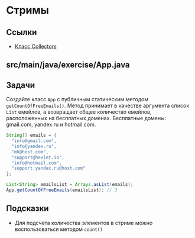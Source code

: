 # Стримы

## Ссылки

* [Класс Collectors](https://docs.oracle.com/en/java/javase/11/docs/api/java.base/java/util/stream/Collectors.html#counting())

## src/main/java/exercise/App.java

## Задачи

Создайте класс `App` c публичным статическим методом `getCountOfFreeEmails()`. Метод принимает в качестве аргумента список `List` емейлов, а возвращает общее количество емейлов, расположенных на бесплатных доменах. Бесплатные домены: gmail.com, yandex.ru и hotmail.com.

```java
String[] emails = {
  "info@gmail.com",
  "info@yandex.ru",
  "mk@host.com",
  "support@hexlet.io",
  "info@hotmail.com",
  "support.yandex.ru@host.com"
};

List<String> emailsList = Arrays.asList(emails);
App.getCountOfFreeEmails(emailsList); // 3
```

## Подсказки

* Для подсчета количества элементов в стриме можно воспользоваться методом `count()`
